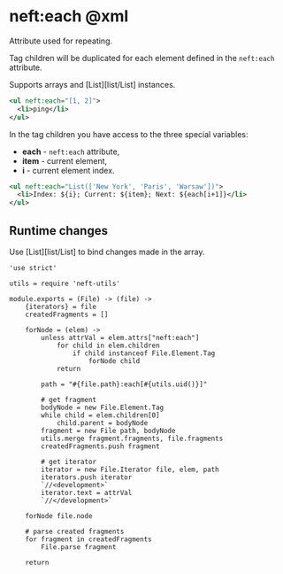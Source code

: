 neft:each @xml
==============

Attribute used for repeating.

Tag children will be duplicated for each
element defined in the `neft:each` attribute.

Supports arrays and [List][list/List] instances.

```xml
<ul neft:each="[1, 2]">
  <li>ping</li>
</ul>
```

In the tag children you have access to the three special variables:
- **each** - `neft:each` attribute,
- **item** - current element,
- **i** - current element index.

```xml
<ul neft:each="List(['New York', 'Paris', 'Warsaw'])">
  <li>Index: ${i}; Current: ${item}; Next: ${each[i+1]}</li>
</ul>
```

## Runtime changes

Use [List][list/List] to bind changes made in the array.

	'use strict'

	utils = require 'neft-utils'

	module.exports = (File) -> (file) ->
		{iterators} = file
		createdFragments = []

		forNode = (elem) ->
			unless attrVal = elem.attrs["neft:each"]
				for child in elem.children
					if child instanceof File.Element.Tag
						forNode child
				return

			path = "#{file.path}:each[#{utils.uid()}]"

			# get fragment
			bodyNode = new File.Element.Tag
			while child = elem.children[0]
				child.parent = bodyNode
			fragment = new File path, bodyNode
			utils.merge fragment.fragments, file.fragments
			createdFragments.push fragment

			# get iterator
			iterator = new File.Iterator file, elem, path
			iterators.push iterator
			`//<development>`
			iterator.text = attrVal
			`//</development>`

		forNode file.node

		# parse created fragments
		for fragment in createdFragments
			File.parse fragment

		return
